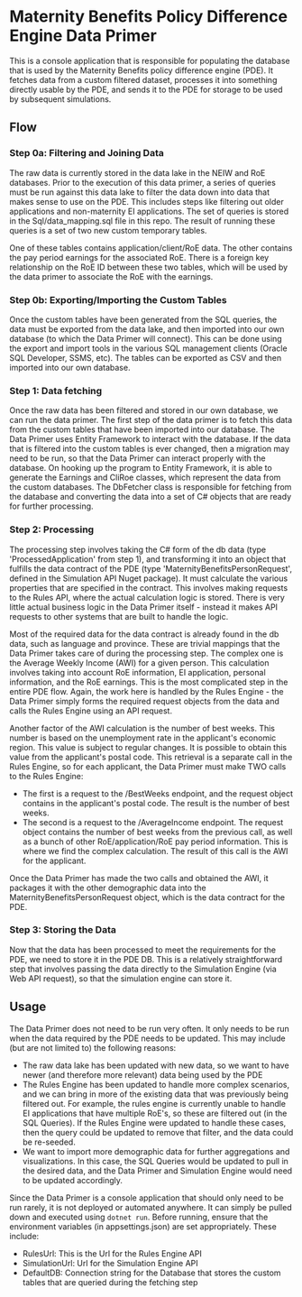 # Maternity Benefits Policy Difference Engine Data Primer

This is a console application that is responsible for populating the database that is used by the Maternity Benefits policy difference engine (PDE). It fetches data from a custom filtered dataset, processes it into something directly usable by the PDE, and sends it to the PDE for storage to be used by subsequent simulations. 

## Flow

### Step 0a: Filtering and Joining Data
The raw data is currently stored in the data lake in the NEIW and RoE databases. Prior to the execution of this data primer, a series of queries must be run against this data lake to filter the data down into data that makes sense to use on the PDE. This includes steps like filtering out older applications and non-maternity EI applications. The set of queries is stored in the Sql/data_mapping.sql file in this repo. The result of running these queries is a set of two new custom temporary tables.

One of these tables contains application/client/RoE data. The other contains the pay period earnings for the associated RoE. There is a foreign key relationship on the RoE ID between these two tables, which will be used by the data primer to associate the RoE with the earnings.

### Step 0b: Exporting/Importing the Custom Tables
Once the custom tables have been generated from the SQL queries, the data must be exported from the data lake, and then imported into our own database (to which the Data Primer will connect). This can be done using the export and import tools in the various SQL management clients (Oracle SQL Developer, SSMS, etc). The tables can be exported as CSV and then imported into our own database.


### Step 1: Data fetching
Once the raw data has been filtered and stored in our own database, we can run the data primer. The first step of the data primer is to fetch this data from the custom tables that have been imported into our database. The Data Primer uses Entity Framework to interact with the database. If the data that is filtered into the custom tables is ever changed, then a migration may need to be run, so that the Data Primer can interact properly with the database. On hooking up the program to Entity Framework, it is able to generate the Earnings and CliRoe classes, which represent the data from the custom databases. The DbFetcher class is responsible for fetching from the database and converting the data into a set of C# objects that are ready for further processing. 

### Step 2: Processing
The processing step involves taking the C# form of the db data (type 'ProcessedApplication' from step 1), and transforming it into an object that fulfills the data contract of the PDE (type 'MaternityBenefitsPersonRequest', defined in the Simulation API Nuget package). It must calculate the various properties that are specified in the contract. This involves making requests to the Rules API, where the actual calculation logic is stored. There is very little actual business logic in the Data Primer itself - instead it makes API requests to other systems that are built to handle the logic. 

Most of the required data for the data contract is already found in the db data, such as language and province. These are trivial mappings that the Data Primer takes care of during the processing step. The complex one is the Average Weekly Income (AWI) for a given person. This calculation involves taking into account RoE information, EI application, personal information, and the RoE earnings. This is the most complicated step in the entire PDE flow. Again, the work here is handled by the Rules Engine - the Data Primer simply forms the required request objects from the data and calls the Rules Engine using an API request.

Another factor of the AWI calculation is the number of best weeks. This number is based on the unemployment rate in the applicant's economic region. This value is subject to regular changes. It is possible to obtain this value from the applicant's postal code. This retrieval is a separate call in the Rules Engine, so for each applicant, the Data Primer must make TWO calls to the Rules Engine:
- The first is a request to the /BestWeeks endpoint, and the request object contains in the applicant's postal code. The result is the number of best weeks.
- The second is a request to the /AverageIncome endpoint. The request object contains the number of best weeks from the previous call, as well as a bunch of other RoE/application/RoE pay period information. This is where we find the complex calculation. The result of this call is the AWI for the applicant.

Once the Data Primer has made the two calls and obtained the AWI, it packages it with the other demographic data into the MaternityBenefitsPersonRequest object, which is the data contract for the PDE. 

### Step 3: Storing the Data
Now that the data has been processed to meet the requirements for the PDE, we need to store it in the PDE DB. This is a relatively straightforward step that involves passing the data directly to the Simulation Engine (via Web API request), so that the simulation engine can store it.


## Usage
The Data Primer does not need to be run very often. It only needs to be run when the data required by the PDE needs to be updated. This may include (but are not limited to) the following reasons:
- The raw data lake has been updated with new data, so we want to have newer (and therefore more relevant) data being used by the PDE
- The Rules Engine has been updated to handle more complex scenarios, and we can bring in more of the existing data that was previously being filtered out. For example, the rules engine is currently unable to handle EI applications that have multiple RoE's, so these are filtered out (in the SQL Queries). If the Rules Engine were updated to handle these cases, then the query could be updated to remove that filter, and the data could be re-seeded.
- We want to import more demographic data for further aggregations and visualizations. In this case, the SQL Queries would be updated to pull in the desired data, and the Data Primer and Simulation Engine would need to be updated accordingly.

Since the Data Primer is a console application that should only need to be run rarely, it is not deployed or automated anywhere. It can simply be pulled down and executed using `dotnet run`. Before running, ensure that the environment variables (in appsettings.json) are set appropriately. These include:
- RulesUrl: This is the Url for the Rules Engine API
- SimulationUrl: Url for the Simulation Engine API
- DefaultDB: Connection string for the Database that stores the custom tables that are queried during the fetching step


